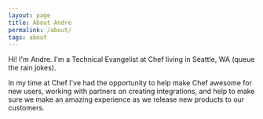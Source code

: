 ```yaml
---
layout: page
title: About Andre
permalink: /about/
tags: about
---
```


Hi! I'm Andre. I'm a Technical Evangelist at Chef living in Seattle, WA (queue the rain jokes).

In my time at Chef I've had the opportunity to help make Chef awesome for new users, working with partners on creating integrations, and help to make sure we make an amazing experience as we release new products to our customers. 
